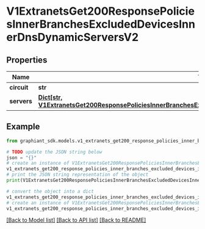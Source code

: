 # V1ExtranetsGet200ResponsePoliciesInnerBranchesExcludedDevicesInnerDnsDynamicServersV2


## Properties

Name | Type | Description | Notes
------------ | ------------- | ------------- | -------------
**circuit** | **str** |  | [optional] 
**servers** | [**Dict[str, V1ExtranetsGet200ResponsePoliciesInnerBranchesExcludedDevicesInnerDnsDynamicServersV2ServersValue]**](V1ExtranetsGet200ResponsePoliciesInnerBranchesExcludedDevicesInnerDnsDynamicServersV2ServersValue.md) |  | [optional] 

## Example

```python
from graphiant_sdk.models.v1_extranets_get200_response_policies_inner_branches_excluded_devices_inner_dns_dynamic_servers_v2 import V1ExtranetsGet200ResponsePoliciesInnerBranchesExcludedDevicesInnerDnsDynamicServersV2

# TODO update the JSON string below
json = "{}"
# create an instance of V1ExtranetsGet200ResponsePoliciesInnerBranchesExcludedDevicesInnerDnsDynamicServersV2 from a JSON string
v1_extranets_get200_response_policies_inner_branches_excluded_devices_inner_dns_dynamic_servers_v2_instance = V1ExtranetsGet200ResponsePoliciesInnerBranchesExcludedDevicesInnerDnsDynamicServersV2.from_json(json)
# print the JSON string representation of the object
print(V1ExtranetsGet200ResponsePoliciesInnerBranchesExcludedDevicesInnerDnsDynamicServersV2.to_json())

# convert the object into a dict
v1_extranets_get200_response_policies_inner_branches_excluded_devices_inner_dns_dynamic_servers_v2_dict = v1_extranets_get200_response_policies_inner_branches_excluded_devices_inner_dns_dynamic_servers_v2_instance.to_dict()
# create an instance of V1ExtranetsGet200ResponsePoliciesInnerBranchesExcludedDevicesInnerDnsDynamicServersV2 from a dict
v1_extranets_get200_response_policies_inner_branches_excluded_devices_inner_dns_dynamic_servers_v2_from_dict = V1ExtranetsGet200ResponsePoliciesInnerBranchesExcludedDevicesInnerDnsDynamicServersV2.from_dict(v1_extranets_get200_response_policies_inner_branches_excluded_devices_inner_dns_dynamic_servers_v2_dict)
```
[[Back to Model list]](../README.md#documentation-for-models) [[Back to API list]](../README.md#documentation-for-api-endpoints) [[Back to README]](../README.md)


